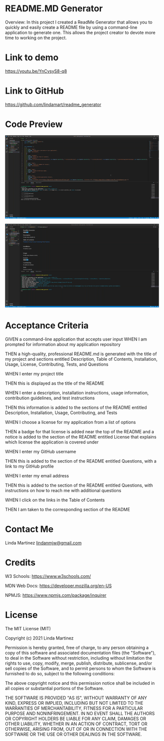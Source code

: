 # README.MD Generator


Overview:  In this project I created a ReadMe Generator that allows you to quickly and easily create a README file by using a command-line application to generate one. This allows the project creator to devote more time to working on the project.


# Link to demo

 https://youtu.be/YnCvsyS8-q8

 
 # Link to GitHub

https://github.com/lindamart/readme_generator


# Code Preview

![](terminalQuestions.jpg)

![](finalReadme.jpg)


# Acceptance Criteria


GIVEN a command-line application that accepts user input
WHEN I am prompted for information about my application repository

THEN a high-quality, professional README.md is generated with the title of my project and sections entitled Description, Table of Contents, Installation, Usage, License, Contributing, Tests, and Questions

WHEN I enter my project title

THEN this is displayed as the title of the README

WHEN I enter a description, installation instructions, usage information, contribution guidelines, and test instructions

THEN this information is added to the sections of the README entitled Description, Installation, Usage, Contributing, and Tests

WHEN I choose a license for my application from a list of options

THEN a badge for that license is added near the top of the README and a notice is added to the section of the README entitled License that explains which license the application is covered under

WHEN I enter my GitHub username

THEN this is added to the section of the README entitled Questions, with a link to my GitHub profile

WHEN I enter my email address

THEN this is added to the section of the README entitled Questions, with instructions on how to reach me with additional questions

WHEN I click on the links in the Table of Contents

THEN I am taken to the corresponding section of the README


# Contact Me

Linda Martinez [lindanmjw@gmail.com](mailto:lindanmjw@gmail.com)



# Credits 

W3 Schools: https://www.w3schools.com/

MDN Web Docs: https://developer.mozilla.org/en-US

NPMJS: https://www.npmjs.com/package/inquirer



# License 
The MIT License (MIT)

Copyright (c) 2021 Linda Martinez

Permission is hereby granted, free of charge, to any person obtaining a copy of this software and associated documentation files (the "Software"), to deal in the Software without restriction, including without limitation the rights to use, copy, modify, merge, publish, distribute, sublicense, and/or sell copies of the Software, and to permit persons to whom the Software is furnished to do so, subject to the following conditions:

The above copyright notice and this permission notice shall be included in all copies or substantial portions of the Software.

THE SOFTWARE IS PROVIDED "AS IS", WITHOUT WARRANTY OF ANY KIND, EXPRESS OR IMPLIED, INCLUDING BUT NOT LIMITED TO THE WARRANTIES OF MERCHANTABILITY, FITNESS FOR A PARTICULAR PURPOSE AND NONINFRINGEMENT. IN NO EVENT SHALL THE AUTHORS OR COPYRIGHT HOLDERS BE LIABLE FOR ANY CLAIM, DAMAGES OR OTHER LIABILITY, WHETHER IN AN ACTION OF CONTRACT, TORT OR OTHERWISE, ARISING FROM, OUT OF OR IN CONNECTION WITH THE SOFTWARE OR THE USE OR OTHER DEALINGS IN THE SOFTWARE.
